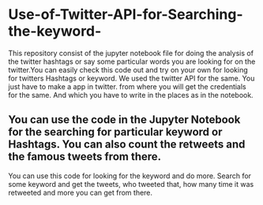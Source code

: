 # Use-of-Twitter-API-for-Searching-the-keyword-
This repository consist of the jupyter notebook file for doing the analysis of the twitter hashtags or say some particular words you are looking for on the twitter.You can easily check this code out and try on your own for looking for twitters Hashtags or keyword. We used the twitter API for the same. You just have to make a app in twitter. from where you will get the credentials for the same. And which you have to write in the places as in the notebook.

## You can use the code in the Jupyter Notebook for the searching for particular keyword or Hashtags. You can also count the retweets and the famous tweets from there. 
You can use this code for looking for the keyword and do more. Search for some keyword and get the tweets, who tweeted that, how many time it was retweeted and more you can get from there.
